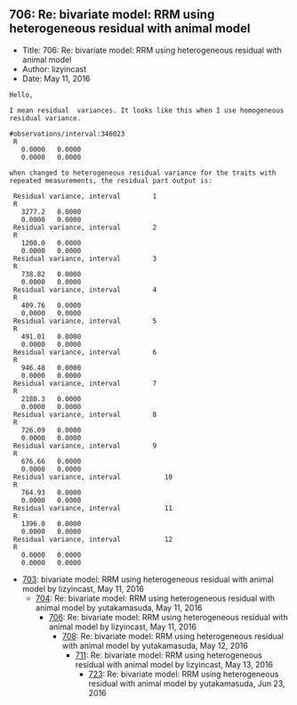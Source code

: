 ## 706: Re: bivariate model: RRM using heterogeneous residual with animal model

- Title: 706: Re: bivariate model: RRM using heterogeneous residual with animal model
- Author: lizyincast
- Date: May 11, 2016
```
Hello,

I mean residual  variances. It looks like this when I use homogeneous residual variance.

#observations/interval:346023
 R
   0.0000	0.0000	  
   0.0000	0.0000

when changed to heterogeneous residual variance for the traits with repeated measurements, the residual part output is:

 Residual variance, interval		1
 R
   3277.2	0.0000	  
   0.0000	0.0000	  
 Residual variance, interval		2
 R
   1200.0	0.0000	  
   0.0000	0.0000	  
 Residual variance, interval		3
 R
   738.82	0.0000	  
   0.0000	0.0000	  
 Residual variance, interval		4
 R
   409.76	0.0000	  
   0.0000	0.0000	  
 Residual variance, interval		5
 R
   491.01	0.0000	  
   0.0000	0.0000	  
 Residual variance, interval		6
 R
   946.48	0.0000	  
   0.0000	0.0000	  
 Residual variance, interval		7
 R
   2180.3	0.0000	  
   0.0000	0.0000	  
 Residual variance, interval		8
 R
   726.09	0.0000	  
   0.0000	0.0000	  
 Residual variance, interval		9
 R
   676.66	0.0000	  
   0.0000	0.0000	  
 Residual variance, interval	       10
 R
   764.93	0.0000	  
   0.0000	0.0000	  
 Residual variance, interval	       11
 R
   1396.0	0.0000	  
   0.0000	0.0000	  
 Residual variance, interval	       12
 R
   0.0000	0.0000	  
   0.0000	0.0000	  
```

- [703](0703.md): bivariate model: RRM using heterogeneous residual with animal model by lizyincast, May 11, 2016
    - [704](0704.md): Re: bivariate model: RRM using heterogeneous residual with animal model by yutakamasuda, May 11, 2016
        - [706](0706.md): Re: bivariate model: RRM using heterogeneous residual with animal model by lizyincast, May 11, 2016
            - [708](0708.md): Re: bivariate model: RRM using heterogeneous residual with animal model by yutakamasuda, May 12, 2016
                - [711](0711.md): Re: bivariate model: RRM using heterogeneous residual with animal model by lizyincast, May 13, 2016
                    - [723](0723.md): Re: bivariate model: RRM using heterogeneous residual with animal model by yutakamasuda, Jun 23, 2016
